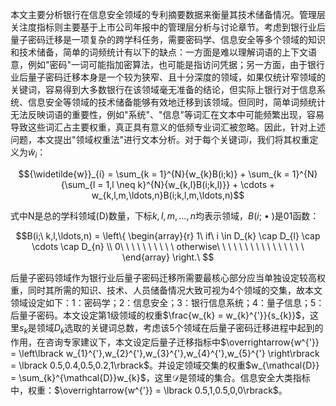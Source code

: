 本文主要分析银行在信息安全领域的专利摘要数据来衡量其技术储备情况。管理层关注度指标则主要基于上市公司年报中的管理层分析与讨论章节。考虑到银行业后量子密码迁移是一项复杂的跨学科任务，需要密码学、信息安全等多个领域的知识和技术储备，简单的词频统计有以下的缺点：一方面是难以理解词语的上下文语意，例如"密码"一词可能指加密算法，也可能是指访问凭据；另一方面，由于银行业后量子密码迁移本身是一个较为狭窄、且十分深度的领域，如果仅统计窄领域的关键词，容易得到大多数银行在该领域毫无准备的结论，但实际上银行对于信息系统、信息安全等领域的技术储备能够有效地迁移到该领域。但同时，简单词频统计无法反映词语的重要性，例如"系统"、"信息"等词汇在文本中可能频繁出现，容易导致这些词汇占主要权重，真正具有意义的低频专业词汇被忽略。因此，针对上述问题，本文提出"领域权重法"进行文本分析。对于每个关键词$i$，我们将其权重定义为${\widetilde{w}}_{i}$：

$${\widetilde{w}}_{i} = \sum_{k = 1}^{N}{w_{k}B(i;k)} + \sum_{k = 1}^{N}{\sum_{l = 1,l \neq k}^{N}{w_{k,l}B(i;k,l)}} + \cdots + w_{k,l,m,\ldots,n}B(i;k,l,m,\ldots,n)$$

式中N是总的学科领域(D)数量，下标$k,l,m,\ldots,n$均表示领域，$B(i;\  \bullet \ )$是01函数：

$$B(i;\ k,l,\ldots,n) = \left\{ \begin{array}{r}
1\ if\ i \in D_{k} \cap D_{l} \cap \cdots \cap D_{n} \\
0\ \ \ \ \ \ \ \ \ \ otherwise\ \ \ \ \ \ \ \ \ \ \ \ \ \ \ \ 
\end{array} \right.\ $$

后量子密码领域作为银行业后量子密码迁移所需要最核心部分应当单独设定较高权重，同时其所需的知识、技术、人员储备情况大致可视为4个领域的交集，故本文领域设定如下：1：密码学；2：信息安全；3：银行信息系统；4：量子信息；5：后量子密码。本文设定第1级领域的权重$\frac{w_{k} = w_{k}^{'}}{s_{k}}$，这里$s_{k}$是领域$D_{k}$选取的关键词总数，考虑该5个领域在后量子密码迁移进程中起到的作用，在咨询专家建议下，本文设定后量子迁移指标中$\overrightarrow{w^{'}} = \left\lbrack w_{1}^{'},w_{2}^{'},w_{3}^{'},w_{4}^{'},w_{5}^{'} \right\rbrack = \lbrack 0.5,0.4,0.5,0.2,1\rbrack$。并设定领域交集的权重$w_{\mathcal{D}} = \sum_{k}^{\mathcal{D}}w_{k}$，这里$\mathcal{D}$是领域的集合。信息安全大类指标中，权重：$\overrightarrow{w^{'}} = \lbrack 0.5,1,0.5,0,0\rbrack$。